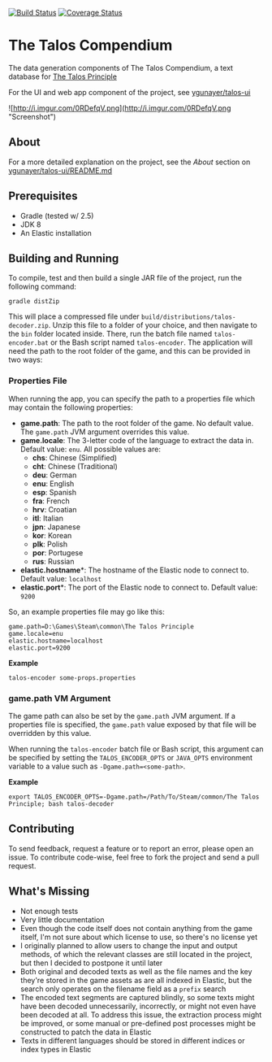 [![Build Status](https://travis-ci.org/ygunayer/talos-decoder.svg)](https://travis-ci.org/ygunayer/talos-decoder.svg)
[![Coverage Status](https://coveralls.io/repos/ygunayer/talos-decoder/badge.svg?branch=master&service=github)](https://coveralls.io/github/ygunayer/talos-decoder?branch=master)

# The Talos Compendium
The data generation components of The Talos Compendium, a text database for [The Talos Principle](http://www.croteam.com/talosprinciple/)

For the UI and web app component of the project, see [ygunayer/talos-ui](https://github.com/ygunayer/talos-ui)

![http://i.imgur.com/0RDefqV.png](http://i.imgur.com/0RDefqV.png "Screenshot")

## About
For a more detailed explanation on the project, see the *About* section on [ygunayer/talos-ui/README.md](https://github.com/ygunayer/talos-ui/README.md)

## Prerequisites
- Gradle (tested w/ 2.5)
- JDK 8
- An Elastic installation

## Building and Running
To compile, test and then build a single JAR file of the project, run the following command:

```gradle distZip```

This will place a compressed file under ```build/distributions/talos-decoder.zip```. Unzip this file to a folder of your choice, and then navigate to the ```bin``` folder located inside. There, run the batch file named ```talos-encoder.bat``` or the Bash script named ```talos-encoder```. The application will need the path to the root folder of the game, and this can be provided in two ways:

### Properties File
When running the app, you can specify the path to a properties file which may contain the following properties:
- **game.path**: The path to the root folder of the game. No default value. The ```game.path``` JVM argument overrides this value.
- **game.locale**: The 3-letter code of the language to extract the data in. Default value: ```enu```. All possible values are:
  - **chs**: Chinese (Simplified)
  - **cht**: Chinese (Traditional)
  - **deu**: German
  - **enu**: English
  - **esp**: Spanish
  - **fra**: French
  - **hrv**: Croatian
  - **itl**: Italian
  - **jpn**: Japanese
  - **kor**: Korean
  - **plk**: Polish
  - **por**: Portugese
  - **rus**: Russian
- **elastic.hostname***: The hostname of the Elastic node to connect to. Default value: ```localhost```
- **elastic.port***: The port of the Elastic node to connect to. Default value: ```9200```

So, an example properties file may go like this:

```
game.path=D:\Games\Steam\common\The Talos Principle
game.locale=enu
elastic.hostname=localhost
elastic.port=9200
```

**Example**  
```
talos-encoder some-props.properties
```

### game.path VM Argument
The game path can also be set by the ```game.path``` JVM argument. If a properties file is specified, the ```game.path``` value exposed by that file will be overridden by this value.

When running the ```talos-encoder``` batch file or Bash script, this argument can be specified by setting the ```TALOS_ENCODER_OPTS``` or ```JAVA_OPTS``` environment variable to a value such as ```-Dgame.path=<some-path>```.

**Example**  
```
export TALOS_ENCODER_OPTS=-Dgame.path=/Path/To/Steam/common/The Talos Principle; bash talos-decoder
```

## Contributing
To send feedback, request a feature or to report an error, please open an issue. To contribute code-wise, feel free to fork the project and send a pull request.

## What's Missing
- Not enough tests
- Very little documentation
- Even though the code itself does not contain anything from the game itself, I'm not sure about which license to use, so there's no license yet
- I originally planned to allow users to change the input and output methods, of which the relevant classes are still located in the project, but then I decided to postpone it until later
- Both original and decoded texts as well as the file names and the key they're stored in the game assets as are all indexed in Elastic, but the search only operates on the filename field as a ```prefix``` search
- The encoded text segments are captured blindly, so some texts might have been decoded unnecessarily, incorrectly, or might not even have been decoded at all. To address this issue, the extraction process might be improved, or some manual or pre-defined post processes might be constructed to patch the data in Elastic
- Texts in different languages should be stored in different indices or index types in Elastic
